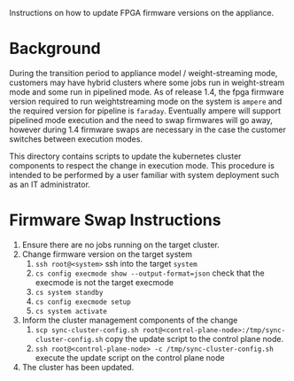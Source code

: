 Instructions on how to update FPGA firmware versions on the appliance.

# Background

During the transition period to appliance model / weight-streaming mode, customers may have hybrid clusters where some jobs run in weight-stream mode and some run in pipelined mode. As of release 1.4, the fpga firmware version required to run weightstreaming mode on the system is `ampere` and the required version for pipeline is `faraday`. Eventually ampere will support pipelined mode execution and the need to swap firmwares will go away, however during 1.4 firmware swaps are necessary in the case the customer switches between execution modes.

This directory contains scripts to update the kubernetes cluster components to respect the change in execution mode. This procedure is intended to be performed by a user familiar with system deployment such as an IT administrator.

# Firmware Swap Instructions

1. Ensure there are no jobs running on the target cluster.
2. Change firmware version on the target system
    1. `ssh root@<system>` ssh into the target `system`
    2. `cs config execmode show --output-format=json` check that the execmode is not the target execmode
    3. `cs system standby`
    4. `cs config execmode setup`
    5. `cs system activate`
3. Inform the cluster management components of the change
    1. `scp sync-cluster-config.sh root@<control-plane-node>:/tmp/sync-cluster-config.sh` copy the update script to the control plane node.
    2. `ssh root@<control-plane-node> -c /tmp/sync-cluster-config.sh` execute the update script on the control plane node
4. The cluster has been updated.


